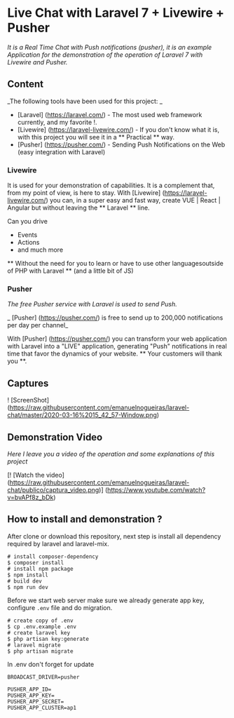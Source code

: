 # Live Chat with Laravel 7 + Livewire + Pusher
_It is a Real Time Chat with Push notifications (pusher), it is an example Application for the demonstration of the operation of Laravel 7 with Livewire and Pusher._

## Content

_The following tools have been used for this project: _
* [Laravel] (https://laravel.com/) - The most used web framework currently, and my favorite !.
* [Livewire] (https://laravel-livewire.com/) - If you don't know what it is, with this project you will see it in a ** Practical ** way.
* [Pusher] (https://pusher.com/) - Sending Push Notifications on the Web (easy integration with Laravel)

### Livewire
It is used for your demonstration of capabilities. It is a complement that, from my point of view, is here to stay. With [Livewire] (https://laravel-livewire.com/) you can, in a super easy and fast way, create VUE | React | Angular but without leaving the ** Laravel ** line.

Can you drive

* Events
* Actions
* and much more

** Without the need for you to learn or have to use other languages ​​outside of PHP with Laravel ** (and a little bit of JS)

### Pusher
_The free Pusher service with Laravel is used to send Push._

_ [Pusher] (https://pusher.com/) is free to send up to 200,000 notifications per day per channel_

With [Pusher] (https://pusher.com/) you can transform your web application with Laravel into a "LIVE" application, generating "Push" notifications in real time that favor the dynamics of your website. ** Your customers will thank you **.

## Captures

! [ScreenShot] (https://raw.githubusercontent.com/emanuelnogueiras/laravel-chat/master/2020-03-16%2015_42_57-Window.png)


## Demonstration Video
_Here I leave you a video of the operation and some explanations of this project_

[! [Watch the video] (https://raw.githubusercontent.com/emanuelnogueiras/laravel-chat/publico/captura_video.png)] (https://www.youtube.com/watch?v=bvAPf8z_bDk)

## How to install and demonstration ?
After clone or download this repository, next step is install all dependency required by laravel and laravel-mix.

```shell
# install composer-dependency
$ composer install
# install npm package
$ npm install
# build dev 
$ npm run dev
```

Before we start web server make sure we already generate app key, configure `.env` file and do migration.

```shell
# create copy of .env
$ cp .env.example .env
# create laravel key
$ php artisan key:generate
# laravel migrate
$ php artisan migrate
```
In .env don't forget for update
```shell script
BROADCAST_DRIVER=pusher

PUSHER_APP_ID=
PUSHER_APP_KEY=
PUSHER_APP_SECRET=
PUSHER_APP_CLUSTER=ap1
``` 
